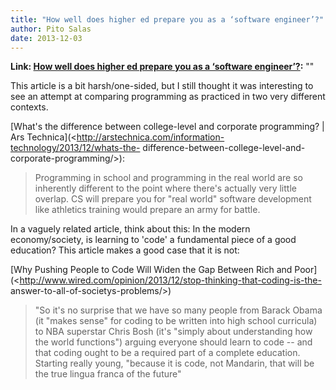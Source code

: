 ```yaml
---
title: "How well does higher ed prepare you as a ‘software engineer’?"
author: Pito Salas
date: 2013-12-03
---
```


**Link: [How well does higher ed prepare you as a ‘software engineer’?](None):** ""



This article is a bit harsh/one-sided, but I still thought it was interesting
to see an attempt at comparing programming as practiced in two very different
contexts.

[What's the difference between college-level and corporate programming? | Ars
Technica](<http://arstechnica.com/information-technology/2013/12/whats-the-
difference-between-college-level-and-corporate-programming/>):

> Programming in school and programming in the real world are so inherently
> different to the point where there's actually very little overlap. CS will
> prepare you for "real world" software development like athletics training
> would prepare an army for battle.

In a vaguely related article, think about this: In the modern economy/society,
is learning to 'code' a fundamental piece of a good education? This article
makes a good case that it is not:

[Why Pushing People to Code Will Widen the Gap Between Rich and
Poor](<http://www.wired.com/opinion/2013/12/stop-thinking-that-coding-is-the-
answer-to-all-of-societys-problems/>)

> "So it's no surprise that we have so many people from Barack Obama (it
> "makes sense" for coding to be written into high school curricula) to NBA
> superstar Chris Bosh (it's "simply about understanding how the world
> functions") arguing everyone should learn to code -- and that coding ought
> to be a required part of a complete education. Starting really young,
> "because it is code, not Mandarin, that will be the true lingua franca of
> the future"


